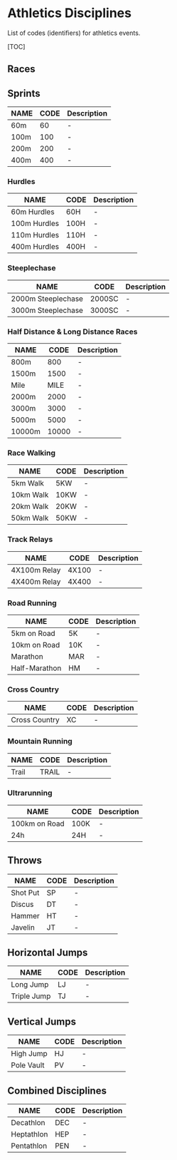 # Athletics Disciplines

List of codes (identifiers) for athletics events.

[TOC]

## Races

## Sprints

NAME | CODE | Description 
---- | ----- | ----------
60m | 60 | -
100m | 100 | -
200m | 200 | -
400m | 400 | -

### Hurdles

NAME | CODE | Description 
---- | ----- | ----------
60m Hurdles | 60H | - 
100m Hurdles | 100H | -
110m Hurdles | 110H | -
400m Hurdles | 400H | -

### Steeplechase

NAME | CODE | Description 
---- | ----- | ----------
2000m Steeplechase | 2000SC | -	
3000m Steeplechase | 3000SC | -

### Half Distance & Long Distance Races

NAME | CODE | Description 
---- | ----- | ----------
800m | 800 | -
1500m | 1500 | -
Mile | MILE | -	
2000m | 2000 | -
3000m | 3000 | -
5000m | 5000 | -
10000m | 10000 | -

### Race Walking

NAME | CODE | Description 
---- | ----- | ----------
5km Walk | 5KW | - 
10km Walk | 10KW | - 
20km Walk | 20KW | - 
50km Walk | 50KW | - 

### Track Relays

NAME | CODE | Description 
---- | ----- | ----------
4X100m Relay | 4X100 | -
4X400m Relay | 4X400 | -

### Road Running

NAME | CODE | Description 
---- | ----- | ----------
5km on Road | 5K | -
10km on Road | 10K | -
Marathon | MAR | -	
Half-Marathon | HM | - 	

### Cross Country

NAME | CODE | Description 
---- | ----- | ----------
Cross Country | XC | -

### Mountain Running

NAME | CODE | Description 
---- | ----- | ----------
Trail | TRAIL | -

### Ultrarunning

NAME | CODE | Description 
---- | ----- | ----------
100km on Road | 100K | -
24h | 24H | -


## Throws

NAME | CODE | Description 
---- | ----- | ----------
Shot Put | SP | -
Discus | DT | -
Hammer | HT | -
Javelin | JT | -

## Horizontal Jumps 

NAME | CODE | Description 
---- | ----- | ----------
Long Jump | LJ | -
Triple Jump | TJ | -

## Vertical Jumps 

NAME | CODE | Description 
---- | ----- | ----------
High Jump | HJ | - 
Pole Vault | PV | -

## Combined Disciplines

NAME | CODE | Description 
---- | ----- | ----------
Decathlon | DEC | -	
Heptathlon | HEP | -
Pentathlon | PEN | -


